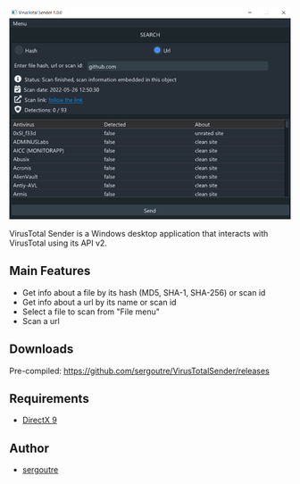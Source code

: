 ![Screenshot](VirusTotalSender.png)

VirusTotal Sender is a Windows desktop application that interacts with VirusTotal
using its API v2.

Main Features
---
- Get info about a file by its hash (MD5, SHA-1, SHA-256) or scan id
- Get info about a url by its name or scan id
- Select a file to scan from "File menu"
- Scan a url

Downloads
---
Pre-compiled: https://github.com/sergoutre/VirusTotalSender/releases

Requirements
---
- [DirectX 9](https://www.microsoft.com/en-us/download/35)

Author
---
- [sergoutre](https://github.com/sergoutre)
